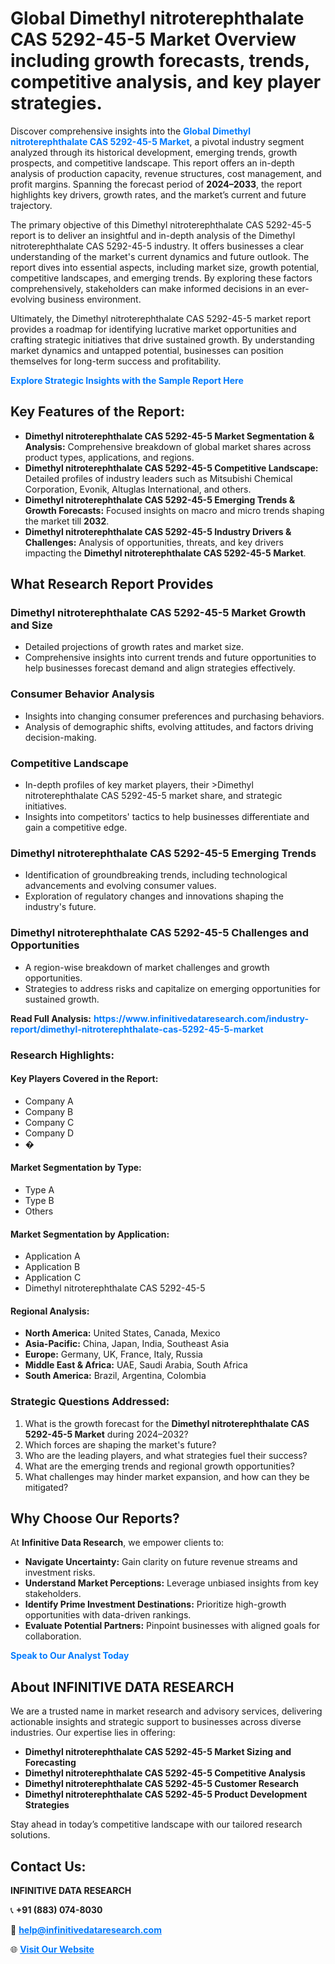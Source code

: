 <h1>Global Dimethyl nitroterephthalate CAS 5292-45-5 Market Overview including growth forecasts, trends, competitive analysis, and key player strategies.</h1>
<p>
Discover comprehensive insights into the 
<a href="https://www.infinitivedataresearch.com/industry-report/dimethyl-nitroterephthalate-cas-5292-45-5-market" rel="dofollow" style="color: #007BFF; text-decoration: none;"><strong>Global Dimethyl nitroterephthalate CAS 5292-45-5 Market</strong></a>, a pivotal industry segment analyzed through its historical development, emerging trends, growth prospects, and competitive landscape. This report offers an in-depth analysis of production capacity, revenue structures, cost management, and profit margins. Spanning the forecast period of <strong>2024–2033</strong>, the report highlights key drivers, growth rates, and the market’s current and future trajectory.
</p>
<p>
The primary objective of this Dimethyl nitroterephthalate CAS 5292-45-5 report is to deliver an insightful and in-depth analysis of the Dimethyl nitroterephthalate CAS 5292-45-5 industry. It offers businesses a clear understanding of the market's current dynamics and future outlook. The report dives into essential aspects, including market size, growth potential, competitive landscapes, and emerging trends. By exploring these factors comprehensively, stakeholders can make informed decisions in an ever-evolving business environment.
</p>
<p>
Ultimately, the Dimethyl nitroterephthalate CAS 5292-45-5 market report provides a roadmap for identifying lucrative market opportunities and crafting strategic initiatives that drive sustained growth. By understanding market dynamics and untapped potential, businesses can position themselves for long-term success and profitability.
</p>
<p>
<a href="https://www.infinitivedataresearch.com/request-sample/reportId=104018" style="color: #007BFF; text-decoration: none;"><strong>Explore Strategic Insights with the Sample Report Here</strong></a>
</p>

<h2>Key Features of the Report:</h2>
<ul>
<li><strong>Dimethyl nitroterephthalate CAS 5292-45-5 Market Segmentation & Analysis:</strong> Comprehensive breakdown of global market shares across product types, applications, and regions.</li>
<li><strong>Dimethyl nitroterephthalate CAS 5292-45-5 Competitive Landscape:</strong> Detailed profiles of industry leaders such as Mitsubishi Chemical Corporation, Evonik, Altuglas International, and others.</li>
<li><strong>Dimethyl nitroterephthalate CAS 5292-45-5 Emerging Trends & Growth Forecasts:</strong> Focused insights on macro and micro trends shaping the market till <strong>2032</strong>.</li>
<li><strong>Dimethyl nitroterephthalate CAS 5292-45-5 Industry Drivers & Challenges:</strong> Analysis of opportunities, threats, and key drivers impacting the <strong>Dimethyl nitroterephthalate CAS 5292-45-5 Market</strong>.</li>
</ul>

<h2>What Research Report Provides</h2>
<h3>Dimethyl nitroterephthalate CAS 5292-45-5 Market Growth and Size</h3>
<ul>
<li>Detailed projections of growth rates and market size.</li>
<li>Comprehensive insights into current trends and future opportunities to help businesses forecast demand and align strategies effectively.</li>
</ul>

<h3>Consumer Behavior Analysis</h3>
<ul>
<li>Insights into changing consumer preferences and purchasing behaviors.</li>
<li>Analysis of demographic shifts, evolving attitudes, and factors driving decision-making.</li>
</ul>

<h3>Competitive Landscape</h3>
<ul>
<li>In-depth profiles of key market players, their >Dimethyl nitroterephthalate CAS 5292-45-5 market share, and strategic initiatives.</li>
<li>Insights into competitors' tactics to help businesses differentiate and gain a competitive edge.</li>
</ul>

<h3>Dimethyl nitroterephthalate CAS 5292-45-5 Emerging Trends</h3>
<ul>
<li>Identification of groundbreaking trends, including technological advancements and evolving consumer values.</li>
<li>Exploration of regulatory changes and innovations shaping the industry's future.</li>
</ul>

<h3>Dimethyl nitroterephthalate CAS 5292-45-5 Challenges and Opportunities</h3>
<ul>
<li>A region-wise breakdown of market challenges and growth opportunities.</li>
<li>Strategies to address risks and capitalize on emerging opportunities for sustained growth.</li>
</ul>
<p><strong>Read Full Analysis:</strong> <a href="https://www.infinitivedataresearch.com/industry-report/dimethyl-nitroterephthalate-cas-5292-45-5-market" rel="dofollow" style="color: #007BFF; text-decoration: none;"><strong>https://www.infinitivedataresearch.com/industry-report/dimethyl-nitroterephthalate-cas-5292-45-5-market</strong></a></p>
<h3>Research Highlights:</h3>
<h4>Key Players Covered in the Report:</h4>
<ul><li>Company A</li><li>Company B</li><li>Company C</li><li>Company D</li><li>�</li></ul>
<h4>Market Segmentation by Type:</h4>
<ul><li>Type A</li><li>Type B</li><li>Others</li></ul>
<h4>Market Segmentation by Application:</h4>
<ul><li>Application A</li><li>Application B</li><li>Application C</li><li>Dimethyl nitroterephthalate CAS 5292-45-5</li></ul>

<h4>Regional Analysis:</h4>
<ul>
<li><strong>North America:</strong> United States, Canada, Mexico</li>
<li><strong>Asia-Pacific:</strong> China, Japan, India, Southeast Asia</li>
<li><strong>Europe:</strong> Germany, UK, France, Italy, Russia</li>
<li><strong>Middle East & Africa:</strong> UAE, Saudi Arabia, South Africa</li>
<li><strong>South America:</strong> Brazil, Argentina, Colombia</li>
</ul>

<h3>Strategic Questions Addressed:</h3>
<ol>
<li>What is the growth forecast for the <strong>Dimethyl nitroterephthalate CAS 5292-45-5 Market</strong> during 2024–2032?</li>
<li>Which forces are shaping the market's future?</li>
<li>Who are the leading players, and what strategies fuel their success?</li>
<li>What are the emerging trends and regional growth opportunities?</li>
<li>What challenges may hinder market expansion, and how can they be mitigated?</li>
</ol>

<h2>Why Choose Our Reports?</h2>
<p>At <strong>Infinitive Data Research</strong>, we empower clients to:</p>
<ul>
<li><strong>Navigate Uncertainty:</strong> Gain clarity on future revenue streams and investment risks.</li>
<li><strong>Understand Market Perceptions:</strong> Leverage unbiased insights from key stakeholders.</li>
<li><strong>Identify Prime Investment Destinations:</strong> Prioritize high-growth opportunities with data-driven rankings.</li>
<li><strong>Evaluate Potential Partners:</strong> Pinpoint businesses with aligned goals for collaboration.</li>
</ul>
<p><a href="https://www.infinitivedataresearch.com/industry-report/dimethyl-nitroterephthalate-cas-5292-45-5-market" rel="dofollow" style="color: #007BFF; text-decoration: none;"><strong>Speak to Our Analyst Today</strong></a></p>

<h2>About INFINITIVE DATA RESEARCH</h2>
<p>We are a trusted name in market research and advisory services, delivering actionable insights and strategic support to businesses across diverse industries. Our expertise lies in offering:</p>
<ul>
<li><strong>Dimethyl nitroterephthalate CAS 5292-45-5 Market Sizing and Forecasting</strong></li>
<li><strong>Dimethyl nitroterephthalate CAS 5292-45-5 Competitive Analysis</strong></li>
<li><strong>Dimethyl nitroterephthalate CAS 5292-45-5 Customer Research</strong></li>
<li><strong>Dimethyl nitroterephthalate CAS 5292-45-5 Product Development Strategies</strong></li>
</ul>
<p>Stay ahead in today’s competitive landscape with our tailored research solutions.</p>

<h2>Contact Us:</h2>
<p><strong>INFINITIVE DATA RESEARCH</strong></p>
<p>📞 <strong>+91 (883) 074-8030</strong></p>
<p>📧 <strong><a href="mailto:help@infinitivedataresearch.com" style="color: #007BFF;">help@infinitivedataresearch.com</a></strong></p>
<p>🌐 <strong><a href="https://www.infinitivedataresearch.com" rel="dofollow" style="color: #007BFF;">Visit Our Website</a></strong></p>